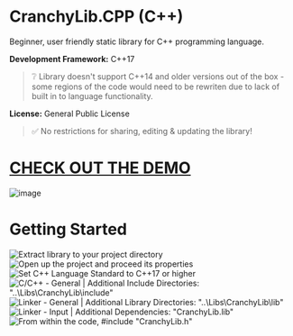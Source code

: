 # CranchyLib.CPP (C++)
Beginner, user friendly static library for C++ programming language.

**Development Framework:** C++17
> :grey_question: Library doesn't support C++14 and older versions out of the box - some regions of the code would need to be rewriten due to lack of built in to language functionality.

**License:** General Public License
> :white_check_mark: No restrictions for sharing, editing & updating the library!

# [CHECK OUT THE DEMO](https://github.com/Cranch-fur/CranchyLib.CPP-DEMO)
![image](https://github.com/user-attachments/assets/3a316315-9356-46db-8514-692bfc00ab7c)

# Getting Started
![Extract library to your project directory](https://github.com/user-attachments/assets/98796182-da02-4291-99ea-96d1a41e80a8)
![Open up the project and proceed its properties](https://github.com/user-attachments/assets/fb47d46c-8450-4bf0-8701-fb8009776e16)
![Set C++ Language Standard to C++17 or higher](https://github.com/user-attachments/assets/fb471530-e5f3-4036-8003-880e55ebab23)
![C/C++ - General | Additional Include Directories: "..\Libs\CranchyLib\include"](https://github.com/user-attachments/assets/fbb6d95b-9dce-4150-983f-05770771ebb4)
![Linker - General | Additional Library Directories: "..\Libs\CranchyLib\lib"](https://github.com/user-attachments/assets/c3e6849f-946c-4e26-9795-9154e70c5f5c)
![Linker - Input | Additional Dependencies: "CranchyLib.lib"](https://github.com/user-attachments/assets/348bef9b-61ba-43f8-a261-a078955fda64)
![From within the code, #include "CranchyLib.h"](https://github.com/user-attachments/assets/adfe4158-09c1-4851-87de-e1eb76797c60)
